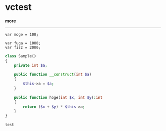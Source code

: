 # vctest
**more**
***
`var moge = 100;`

    var fuga = 1000;
    var fizz = 2000;

```php
class Sample()
{
	private int $a;
	
	public function __construct(int $a)
	{
		$this->a = $a;
	}
	
	public function hoge(int $x, int $y):int
	{
		return ($x + $y) * $this->a;
	}
}
```

``
test
``